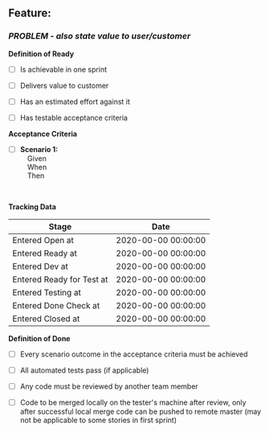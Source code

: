 ## Feature: 
### *PROBLEM - also state value to user/customer*


**Definition of Ready**
- [ ] Is achievable in one sprint
- [ ] Delivers value to customer
- [ ] Has an estimated effort against it
- [ ] Has testable acceptance criteria


**Acceptance Criteria**

* [ ] **Scenario 1:**
<br/>&emsp;Given
<br/>&emsp;When
<br/>&emsp;Then
<br/>


**Tracking Data**

| Stage | Date |
| ------ | ------ |
| Entered Open at | 2020-00-00 00:00:00 |
| Entered Ready at | 2020-00-00 00:00:00 |
| Entered Dev at | 2020-00-00 00:00:00 |
| Entered Ready for Test at | 2020-00-00 00:00:00 |
| Entered Testing at | 2020-00-00 00:00:00 |
| Entered Done Check at | 2020-00-00 00:00:00 |
| Entered Closed at | 2020-00-00 00:00:00 |


**Definition of Done**
- [ ] Every scenario outcome in the acceptance criteria must be achieved 
- [ ] All automated tests pass (if applicable)
- [ ] Any code must be reviewed by another team member
- [ ] Code to be merged locally on the tester's machine after review, only after successful local merge code can be pushed to remote master (may not be applicable to some stories in first sprint) 

